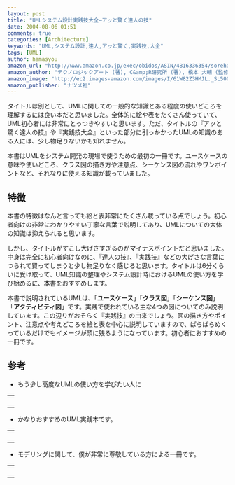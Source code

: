 ```yaml
---
layout: post
title: "UMLシステム設計実践技大全―アッと驚く達人の技"
date: 2004-08-06 01:51
comments: true
categories: [Architecture]
keywords: "UML,システム設計,達人,アッと驚く,実践技,大全"
tags: [UML]
author: hamasyou
amazon_url: "http://www.amazon.co.jp/exec/obidos/ASIN/4816336354/sorehabooks-22"
amazon_author: "テクノロジックアート (著), C&amp;R研究所 (著), 橋本 大輔 (監修), 長瀬 嘉秀"
amazon_image: "http://ec2.images-amazon.com/images/I/61W82Z3HMJL._SL500_AA300_.jpg"
amazon_publisher: "ナツメ社"
---
```


タイトルは別として、UMLに関しての一般的な知識とある程度の使いどころを理解するには良い本だと思いました。全体的に絵や表をたくさん使っていて、UML初心者には非常にとっつきやすいと思います。ただ、タイトルの『アッと驚く達人の技』や『実践技大全』といった部分に引っかかったUMLの知識のある人には、少し物足りないかも知れません。

本書はUMLをシステム開発の現場で使うための最初の一冊です。ユースケースの意味や使いどころ、クラス図の描き方や注意点、シーケンス図の流れやワンポイントなど、それなりに使える知識が載っていました。


<!-- more -->

<h2>特徴</h2>

本書の特徴はなんと言っても絵と表非常にたくさん載っている点でしょう。初心者向けの非常にわかりやすい丁寧な言葉で説明してあり、UMLについての大体の知識は抑えられると思います。

しかし、タイトルがすこし大げさすぎるのがマイナスポイントだと思いました。中身は完全に初心者向けなのに、『達人の技』、『実践技』などの大げさな言葉につられて買ってしまうと少し物足りなく感じると思います。タイトルは6分くらいに受け取って、UML知識の整理やシステム設計時におけるUMLの使い方を学び始めるに、本書をおすすめします。

本書で説明されているUMLは、「<strong>ユースケース</strong>」「<strong>クラス図</strong>」「<strong>シーケンス図</strong>」「<strong>アクティビティ図</strong>」です。実践で使われている主な4つの図についてのみ説明しています。この辺りがおそらく『実践技』の由来でしょう。図の描き方やポイント、注意点や考えどころを絵と表を中心に説明していますので、ぱらぱらめくっているだけでもイメージが頭に残るようになっています。初心者におすすめの一冊です。

<h2>参考</h2>

+ もう少し高度なUMLの使い方を学びたい人に

<div class="rakuten"><table border="0" cellpadding="5" width="400"><tr><td valign="top"><a href="http://www.amazon.co.jp/exec/obidos/ASIN/4881358642/sorehabooks-22/" rel="external nofollow"></a><br /></td></tr></table>
</div>

+ かなりおすすめのUML実践本です。

<div class="rakuten"><table border="0" cellpadding="5" width="400"><tr><td valign="top"><a href="http://www.amazon.co.jp/exec/obidos/ASIN/4894713861/sorehabooks-22/" rel="external nofollow"></a><br /></td></tr></table>
</div>

+ モデリングに関して、僕が非常に尊敬している方による一冊です。

<div class="rakuten"><table border="0" cellpadding="5" width="400"><tr><td valign="top"><a href="http://www.amazon.co.jp/exec/obidos/ASIN/4822221180/sorehabooks-22/" rel="external nofollow"></a><br /></td></tr></table>
</div>




